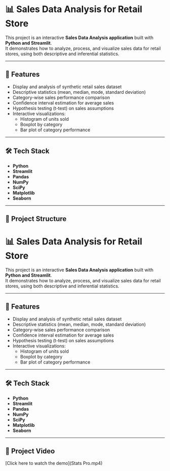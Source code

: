 # 📊 Sales Data Analysis for Retail Store  

This project is an interactive **Sales Data Analysis application** built with **Python and Streamlit**.  
It demonstrates how to analyze, process, and visualize sales data for retail stores, using both descriptive and inferential statistics.  

---

## 🚀 Features  

- Display and analysis of synthetic retail sales dataset  
- Descriptive statistics (mean, median, mode, standard deviation)  
- Category-wise sales performance comparison  
- Confidence interval estimation for average sales  
- Hypothesis testing (t-test) on sales assumptions  
- Interactive visualizations:  
  - Histogram of units sold  
  - Boxplot by category  
  - Bar plot of category performance  

---

## 🛠️ Tech Stack  

- **Python**  
- **Streamlit**  
- **Pandas**  
- **NumPy**  
- **SciPy**  
- **Matplotlib**  
- **Seaborn**  

---

## 📂 Project Structure  

# 📊 Sales Data Analysis for Retail Store  

This project is an interactive **Sales Data Analysis application** built with **Python and Streamlit**.  
It demonstrates how to analyze, process, and visualize sales data for retail stores, using both descriptive and inferential statistics.  

---

## 🚀 Features  

- Display and analysis of synthetic retail sales dataset  
- Descriptive statistics (mean, median, mode, standard deviation)  
- Category-wise sales performance comparison  
- Confidence interval estimation for average sales  
- Hypothesis testing (t-test) on sales assumptions  
- Interactive visualizations:  
  - Histogram of units sold  
  - Boxplot by category  
  - Bar plot of category performance  

---

## 🛠️ Tech Stack  

- **Python**  
- **Streamlit**  
- **Pandas**  
- **NumPy**  
- **SciPy**  
- **Matplotlib**  
- **Seaborn**  

---
## 🎥 Project Video  

[Click here to watch the demo](Stats Pro.mp4)





